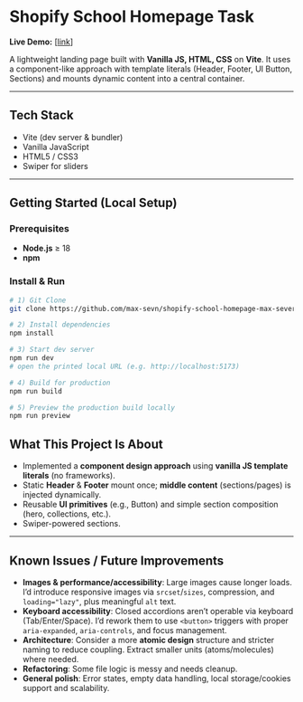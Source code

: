 # Shopify School Homepage Task

**Live Demo:** \[[link](https://shopify-test-task-max-severyn.netlify.app/)]

A lightweight landing page built with **Vanilla JS, HTML, CSS** on **Vite**. It uses a component-like approach with template literals (Header, Footer, UI Button, Sections) and mounts dynamic content into a central container.

---

## Tech Stack

* Vite (dev server & bundler)
* Vanilla JavaScript 
* HTML5 / CSS3
* Swiper for sliders

---

## Getting Started (Local Setup)

### Prerequisites

* **Node.js** ≥ 18
* **npm** 

### Install & Run

```bash
# 1) Git Clone
git clone https://github.com/max-sevn/shopify-school-homepage-max-severyn.git

# 2) Install dependencies
npm install

# 3) Start dev server
npm run dev
# open the printed local URL (e.g. http://localhost:5173)

# 4) Build for production
npm run build

# 5) Preview the production build locally
npm run preview
```

## What This Project Is About

* Implemented a **component design approach** using **vanilla JS template literals** (no frameworks).
* Static **Header** & **Footer** mount once; **middle content** (sections/pages) is injected dynamically.
* Reusable **UI primitives** (e.g., Button) and simple section composition (hero, collections, etc.).
* Swiper-powered sections.

---

## Known Issues / Future Improvements

* **Images & performance/accessibility**: Large images cause longer loads. I’d introduce responsive images via `srcset`/`sizes`, compression, and `loading="lazy"`, plus meaningful `alt` text.
* **Keyboard accessibility**: Closed accordions aren’t operable via keyboard (Tab/Enter/Space). I’d rework them to use `<button>` triggers with proper `aria-expanded`, `aria-controls`, and focus management.
* **Architecture**: Consider a more **atomic design** structure and stricter naming to reduce coupling. Extract smaller units (atoms/molecules) where needed.
* **Refactoring**: Some file logic is messy and needs cleanup.
* **General polish**: Error states, empty data handling, local storage/cookies support and scalability.

